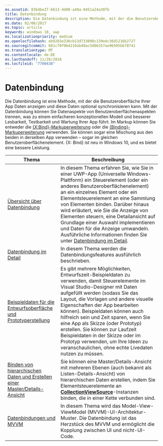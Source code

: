 ```yaml
---
ms.assetid: 83b4be37-6613-4d00-a48a-0451a24a30fb
title: Datenbindung
description: Die Datenbindung ist eine Methode, mit der die Benutzeroberfläche Ihrer App Daten anzeigen und diese Daten optional synchronisieren kann.
ms.date: 02/08/2017
ms.topic: article
keywords: windows 10, uwp
ms.localizationpriority: medium
ms.openlocfilehash: eb9283e336cb13d733098c139edc36d1216b2727
ms.sourcegitcommit: 681c70f964210ab49ac5d06357ae96505bb78741
ms.translationtype: MT
ms.contentlocale: de-DE
ms.lasthandoff: 11/26/2018
ms.locfileid: "7700438"
---
```

# <a name="data-binding"></a>Datenbindung

Die Datenbindung ist eine Methode, mit der die Benutzeroberfläche Ihrer App Daten anzeigen und diese Daten optional synchronisieren kann. Mit der Datenbindung können Sie Datenaspekte von Benutzeroberflächenaspekten trennen, was zu einem einfacheren konzeptionellen Modell und besserer Lesbarkeit, Testbarkeit und Wartung Ihrer App führt. Im Markup können Sie entweder die [{X:Bind}-Markuperweiterung](https://msdn.microsoft.com/library/windows/apps/Mt204783) oder die [{Binding}-Markuperweiterung](https://msdn.microsoft.com/library/windows/apps/Mt204782) verwenden. Sie können sogar eine Mischung aus den beiden in derselben App verwenden – sogar im gleichen Benutzeroberflächenelement. {X: Bind} ist neu in Windows 10, und es bietet eine bessere Leistung.

| Thema | Beschreibung |
|-------|-------------|
| [Übersicht über Datenbindung](data-binding-quickstart.md) | In diesem Thema erfahren Sie, wie Sie in einer UWP-App (Universelle Windows-Plattform) ein Steuerelement (oder ein anderes Benutzeroberflächenelement) an ein einzelnes Element oder ein Elementsteuerelement an eine Sammlung von Elementen binden. Darüber hinaus wird erläutert, wie Sie die Anzeige von Elementen steuern, eine Detailansicht auf Grundlage einer Auswahl implementieren und Daten für die Anzeige umwandeln. Ausführliche Informationen finden Sie unter [Datenbindung im Detail](data-binding-in-depth.md). | 
| [Datenbindung im Detail](data-binding-in-depth.md) | In diesem Thema werden die Datenbindungsfeatures ausführlich beschrieben. |
| [Beispieldaten für die Entwurfsoberfläche und Prototyperstellung](displaying-data-in-the-designer.md) | Es gibt mehrere Möglichkeiten, Entwurfszeit-Beispieldaten zu verwenden, damit Steuerelemente im Visual Studio-Designer mit Daten aufgefüllt werden (sodass Sie das Layout, die Vorlagen und andere visuelle Eigenschaften der App bearbeiten können). Beispieldaten können auch hilfreich sein und Zeit sparen, wenn Sie eine App als Skizze (oder Prototyp) erstellen. Sie können zur Laufzeit Beispieldaten in der Skizze oder im Prototyp verwenden, um Ihre Ideen zu veranschaulichen, ohne echte Livedaten nutzen zu müssen. |
| [Binden von hierarchischen Daten und Erstellen einer Master/Details-Ansicht](how-to-bind-to-hierarchical-data-and-create-a-master-details-view.md) | Sie können eine Master/Details-Ansicht mit mehreren Ebenen (auch bekannt als Listen-Details-Ansicht) von hierarchischen Daten erstellen, indem Sie Elementsteuerelemente an [<strong>CollectionViewSource</strong>](https://msdn.microsoft.com/library/windows/apps/BR209833)-Instanzen binden, die in einer Kette verbunden sind. |
| [Datenbindungen und MVVM](data-binding-and-mvvm.md) | In diesem Thema wird das Model-View-ViewModel (MVVM)-UI-Architektur-Muster. Die Datenbindung ist das Herzstück des MVVM und ermöglicht die Kopplung zwischen UI und nicht-UI-Code. |

